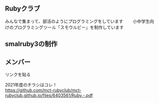 ## Rubyクラブ

みんなで集まって、部活のようにプログラミングをしています　　
小中学生向けのプログラミングツール「スモウルビー」を制作しています　　

## smalruby3の制作
  
## メンバー
リンクを貼る

2021年度のチラシはコレ！  
https://github.com/mct-rubyclub/mct-rubyclub.github.io/files/6403561/Ruby.-.pdf
